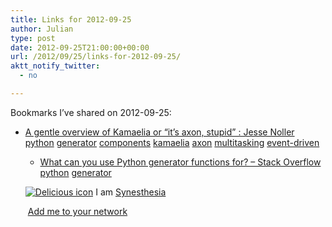 ```yaml
---
title: Links for 2012-09-25
author: Julian
type: post
date: 2012-09-25T21:00:00+00:00
url: /2012/09/25/links-for-2012-09-25/
aktt_notify_twitter:
  - no

---
```

Bookmarks I&#8217;ve shared on 2012-09-25:

  * [A gentle overview of Kamaelia or &ldquo;it&rsquo;s axon, stupid&rdquo; : Jesse Noller][1] 
    [python][2] [generator][3] [components][4] [kamaelia][5] [axon][6] [multitasking][7] [event-driven][8] </li> 
    
      * [What can you use Python generator functions for? &#8211; Stack Overflow][9] 
        [python][2] [generator][3] </li> </ul> 
        
        <p class="deliciouslink">
          <a href="http://del.icio.us/synesthesia" title="See all my bookmarks on del.icio.us"><img src="https://www.synesthesia.co.uk/images/deliciousicon.jpg" alt="Delicious icon" /></a>&nbsp;I am <a href="http://del.icio.us/synesthesia" title="See all my bookmarks on del.icio.us">Synesthesia</a>
        </p>
        
        <p class="deliciouslink">
          <a href="http://del.icio.us/network?add=synesthesia" title="Add me to your del.icio.us network"><img src="https://www.synesthesia.co.uk/images/add.gif" alt="" /></a>&nbsp;<a href="http://del.icio.us/network?add=synesthesia" title="Add me to your del.icio.us network">Add me to your network</a>
        </p>

 [1]: http://jessenoller.com/2009/01/29/a-gentle-overview-of-kamaelia-or-its-axon-stupid/
 [2]: http://www.delicious.com/synesthesia/python
 [3]: http://www.delicious.com/synesthesia/generator
 [4]: http://www.delicious.com/synesthesia/components
 [5]: http://www.delicious.com/synesthesia/kamaelia
 [6]: http://www.delicious.com/synesthesia/axon
 [7]: http://www.delicious.com/synesthesia/multitasking
 [8]: http://www.delicious.com/synesthesia/event-driven
 [9]: http://stackoverflow.com/questions/102535/what-can-you-use-python-generator-functions-for
